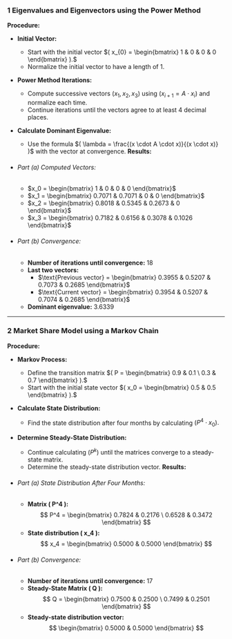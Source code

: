 ### 1 Eigenvalues and Eigenvectors using the Power Method
**Procedure:**
- **Initial Vector:**
    - Start with the initial vector $( x_{0} = \begin{bmatrix} 1 & 0 & 0 & 0 \end{bmatrix} ).$
    - Normalize the initial vector to have a length of 1.
- **Power Method Iterations:**
    - Compute successive vectors $( x_1, x_2, x_3 )$ using $( x_{i+1} = A \cdot x_i )$ and normalize each time.
    - Continue iterations until the vectors agree to at least 4 decimal places.
- **Calculate Dominant Eigenvalue:**
    - Use the formula $( \lambda = \frac{(x \cdot A \cdot x)}{(x \cdot x)} )$ with the vector at convergence.
**Results:**
- ###### Part (a) Computed Vectors:
    
    - $x_0 = \begin{bmatrix} 1 & 0 & 0 & 0 \end{bmatrix}$
    - $x_1 = \begin{bmatrix} 0.7071 & 0.7071 & 0 & 0 \end{bmatrix}$
    - $x_2 = \begin{bmatrix} 0.8018 & 0.5345 & 0.2673 & 0 \end{bmatrix}$
    - $x_3 = \begin{bmatrix} 0.7182 & 0.6156 & 0.3078 & 0.1026 \end{bmatrix}$
- ###### Part (b) Convergence:
    
    - **Number of iterations until convergence:** 18
    - **Last two vectors:**
        - $\text{Previous vector} = \begin{bmatrix} 0.3955 & 0.5207 & 0.7073 & 0.2685 \end{bmatrix}$
        - $\text{Current vector} = \begin{bmatrix} 0.3954 & 0.5207 & 0.7074 & 0.2685 \end{bmatrix}$
    - **Dominant eigenvalue:** 3.6339

---
### 2 Market Share Model using a Markov Chain
**Procedure:**
- **Markov Process:**
    - Define the transition matrix $( P = \begin{bmatrix} 0.9 & 0.1 \ 0.3 & 0.7 \end{bmatrix} ).$
    - Start with the initial state vector $( x_0 = \begin{bmatrix} 0.5 & 0.5 \end{bmatrix} ).$
- **Calculate State Distribution:**
    - Find the state distribution after four months by calculating $( P^4 \cdot x_0 ).$
- **Determine Steady-State Distribution:**
    - Continue calculating $( P^k )$ until the matrices converge to a steady-state matrix.
    - Determine the steady-state distribution vector.
**Results:**
- ###### Part (a) State Distribution After Four Months:
    
    - **Matrix ( P^4 ):** $$ P^4 = \begin{bmatrix} 0.7824 & 0.2176 \ 0.6528 & 0.3472 \end{bmatrix} $$
    - **State distribution ( x_4 ):** $$ x_4 = \begin{bmatrix} 0.5000 & 0.5000 \end{bmatrix} $$
- ###### Part (b) Convergence:
    - **Number of iterations until convergence:** 17
    - **Steady-State Matrix ( Q ):** $$ Q = \begin{bmatrix} 0.7500 & 0.2500 \ 0.7499 & 0.2501 \end{bmatrix} $$
    - **Steady-state distribution vector:** $$ \begin{bmatrix} 0.5000 & 0.5000 \end{bmatrix} $$